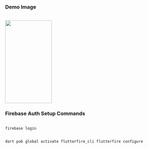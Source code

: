 <h3> Demo Image </h3>
<br>
<img src="https://github.com/anwholesquare/firebase_google_apple_emailpass_auth_flutter_flutterfire/blob/main/demo2.png?raw=true" data-canonical-src="https://github.com/anwholesquare/firebase_google_apple_emailpass_auth_flutter_flutterfire/blob/main/demo2.png?raw=true" width="150px" height="266px" />

<br>
<h3> Firebase Auth Setup Commands </h3>

<code>
firebase login

dart pub global activate flutterfire_cli
flutterfire configure
</code>

